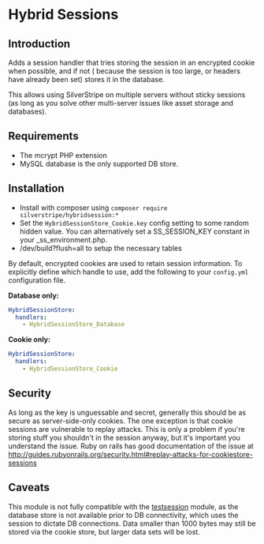 # Hybrid Sessions

## Introduction

Adds a session handler that tries storing the session in an encrypted cookie when possible, and if not (
because the session is too large, or headers have already been set) stores it in the database.

This allows using SilverStripe on multiple servers without sticky sessions (as long as you solve other
multi-server issues like asset storage and databases).

## Requirements

 * The mcrypt PHP extension
 * MySQL database is the only supported DB store.

## Installation

* Install with composer using `composer require silverstripe/hybridsession:*`
* Set the `HybridSessionStore_Cookie.key` config setting to some random hidden value.
  You can alternatively set a SS_SESSION_KEY constant in your _ss_environment.php.
* /dev/build?flush=all to setup the necessary tables

By default, encrypted cookies are used to retain session information. To explicitly define which handle to use, add the
following to your `config.yml` configuration file.

**Database only:**

```yml
HybridSessionStore:
  handlers:
    - HybridSessionStore_Database
```

**Cookie only:**

```yml
HybridSessionStore:
  handlers:
    - HybridSessionStore_Cookie
```


## Security

As long as the key is unguessable and secret, generally this should be as secure as server-side-only cookies. The one
exception is that cookie sessions are vulnerable to replay attacks. This is only a problem if you're storing stuff you
shouldn't in the session anyway, but it's important you understand the issue. Ruby on rails has good documentation of
the issue at http://guides.rubyonrails.org/security.html#replay-attacks-for-cookiestore-sessions

## Caveats

This module is not fully compatible with the
[testsession](https://github.com/silverstripe-labs/silverstripe-testsession/) module, as the database
store is not available prior to DB connectivity, which uses the session to dictate DB connections.
Data smaller than 1000 bytes may still be stored via the cookie store, but larger data sets will be lost.